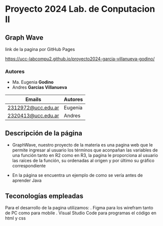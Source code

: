 # Proyecto 2024 Lab. de Conputacion II
## Graph Wave  

link de la pagina por GitHub Pages 

https://ucc-labcompu2.github.io/proyecto2024-garcia-villanueva-godino/


### Autores
* Ma. Eugenia  **Godino**
* Andres **Garcias Villanueva**

| Emails | Autores |
|--------|---------|
| 2312972@ucc.edu.ar | Eugenia |
| 2320413@ucc.edu.ar | Andres |


## Descripción de la página
- GraphWave, nuestro proyecto de la materia es una pagina web que le permite ingresar al usuario los términos que aconpañan las variables de una función tanto en R2 como en R3, la pagina le proporciona al usuario las raíces de la función, su ordenadas al origen y por último su gráfico correspondiente 

- En la página se encuentra un ejemplo de como se vería antes de aprender Java


## Teconologías empleadas 
Para el desarrollo de la pagina utilizamos: 
. Figma para los wirefram tanto de PC como para mobile 
. Visual Studio Code para programas el código en html y css

